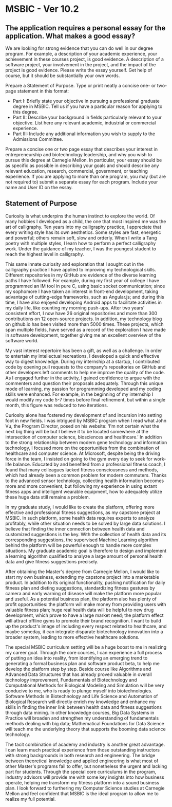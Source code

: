 # MSBIC - Ver 10.2

## The application requires a personal essay for the application. What makes a good essay?

We are looking for strong evidence that you can do well in our degree program. For example, a description of your academic experience, your achievement in these courses project, is good evidence. A description of a software project, your involvement in the project, and the impact of the project is good evidence. Please write the essay yourself. Get help of course, but it should be substantially your own words.

Prepare a Statement of Purpose. Type or print neatly a concise one- or two-page statement in this format:

* Part I: Briefly state your objective in pursuing a professional graduate degree in MSBIC. Tell us if you have a particular reason for applying to this degree.
* Part II: Describe your background in fields particularly relevant to your objective. List here any relevant academic, industrial or commercial experience.
* Part III: Include any additional information you wish to supply to the Admissions Committee.

Prepare a concise one or two page essay that describes your interest in entrepreneurship and biotechnology leadership, and why you wish to pursue this degree at Carnegie Mellon. In particular, your essay should be as specific as possible in describing your goals and should describe any relevant education, research, commercial, government, or teaching experience. If you are applying to more than one program, you may \(but are not required to\) submit a separate essay for each program. Include your name and User ID on the essay.

## Statement of Purpose

Curiosity is what underpins the human instinct to explore the world. Of many hobbies I developed as a child, the one that most inspired me was the art of calligraphy. Ten years into my calligraphy practice, I appreciate that every writing style has its own aesthetics. Some styles are fast, energetic and powerful; others remain soft, slow and orderly. When I write a Tang poetry with multiple styles, I learn how to perform a perfect calligraphy work. Under the guidance of my teacher, I was the youngest student to reach the highest level in calligraphy.

This same innate curiosity and exploration that I sought out in the calligraphy practice I have applied to improving my technological skills. Different repositories in my GitHub are evidence of the diverse learning paths I have followed. For example, during my first year of college I have programmed an IM tool in pure C, using basic socket communication; since my sophomore I have taken an interest in front-end development, taking advantage of cutting-edge frameworks, such as Angular.js; and during this time, I have also enjoyed developing Android apps to facilitate activities in my daily life, like counting my morning push-ups. After two years' consistent effort, I now have 26 original repositories and more than 300 contributions on 12 open-source projects. In addition, my technology blog on github.io has been visited more than 5000 times. These projects, which span multiple fields, have served as a record of the exploration I have made in software development, together giving me an excellent overview of the software world.

My vast interest repertoire has been a gift, as well as a challenge. In order to entertain my intellectual recreations, I developed a quick and effective way to digest knowledge. During my internship at a startup, I contributed code by opening pull requests to the company's repositories on GitHub and other developers left comments to help me improve the quality of the code. As I engaged further in the activity, I gained confidence to argue with the commenters and question their proposals adequately. Through this unique mode of learning, my passion for programming developed and my coding skills were enhanced. For example, in the beginning of my internship I would modify my code 5-7 times before final refinement, but within a single month, this figure was reduced to two iterations.

Curiosity alone has fostered my development of and incursion into setting foot in new fields. I was intrigued by MSBIC program when I read what John Vu, the Program Director, posed on his website: ‘I'm not certain what the next big thing will be but I believe it to be located somewhere at the intersection of computer science, biosciences and healthcare.’ In addition to the strong relationship between modern gene technology and information technology, I focused more on the opportunities from the combination of healthcare and computer science. At Microsoft, despite being the driving force in the team, I insisted on going to the gym every day to seek for work-life balance. Educated by and benefited from a professional fitness coach, I found that many colleagues lacked fitness consciousness and methods, which had already been a common problem for modern commuters. Thanks to the advanced sensor technology, collecting health information becomes more and more convenient, but following my experience in using extant fitness apps and intelligent wearable equipment, how to adequately utilize these huge data still remains a problem.

In my graduate study, I would like to create the platform, offering more effective and professional fitness suggestions, as my capstone project at MSBIC. In such platform, some health data requires experts to analyze profitably, while other situation needs to be solved by large data solutions. I believe that finding the inner connection between health data and customized suggestions is the key. With the collection of health data and its corresponding suggestions, the supervised Machine Learning algorithm behind the platform will be powerful enough to handle more complex situations. My graduate academic goal is therefore to design and implement a learning algorithm qualified to analyze a large amount of personal health data and give fitness suggestions precisely.

After obtaining the Master's degree from Carnegie Mellon, I would like to start my own business, extending my capstone project into a marketable product. In addition to its original functionality, pushing notification for daily fitness plan and dieting suggestions, standardizing fitness gestures by camera and early warning of disease will make the platform more popular and useful. As a potential business plan, the platform also has plenty of profit opportunities: the platform will make money from providing users with valuable fitness plan; huge real health data will be helpful to new drug development, which prove to have a large market need; the platform effect will attract offline gyms to promote their brand recognition. I want to build up the product's image of including every respect related to healthcare, and maybe someday, it can integrate disparate biotechnology innovation into a broader system, leading to more effective healthcare solutions.

The special MSBIC curriculum setting will be a huge boost to me in realizing my career goal. Through the core courses, I can experience a full process of putting an idea into reality, from identifying an emerging trend to generating a formal business plan and software product beta, to help me develop the platform step by step. Beside course like Algorithms and Advanced Data Structures that has already proved valuable in overall technology improvement, Fundamentals of Biotechnology and Computational Methods for Biological Modeling and Simulation will be very conducive to me, who is ready to plunge myself into biotechnologies. Software Methods in Biotechnology and Life Science and Automation of Biological Research will directly enrich my knowledge and enhance my skills in finding the inner link between health data and fitness suggestions through data mining. In other knowledge courses, Big Data Systems in Practice will broaden and strengthen my understanding of fundamentals methods dealing with big data; Mathematical Foundations for Data Science will teach me the underlying theory that supports the booming data science technology.

The tacit combination of academy and industry is another great advantage. I can learn much practical experience from those outstanding instructors with strong backgrounds in both research and engineering. The bridge between theoretical knowledge and applied engineering is what most of other Master's programs fail to offer, but nonetheless the urgent and lacking part for students. Through the special core curriculums in the program, industry advisors will provide me with some key insights into how business operate, helping me transform my fitness platform into a sound business plan. I look forward to furthering my Computer Science studies at Carnegie Mellon and feel confident that MSBIC is the ideal program to allow me to realize my full potential.

